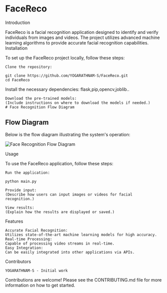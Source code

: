 # FaceReco
Introduction

FaceReco is a facial recognition application designed to identify and verify individuals from images and videos. The project utilizes advanced machine learning algorithms to provide accurate facial recognition capabilities.
Installation

To set up the FaceReco project locally, follow these steps:

    Clone the repository:

    git clone https://github.com/YOGARATHNAM-S/FaceReco.git
    cd FaceReco

Install the necessary dependencies:
flask,pip,opencv,joblib..

    Download the pre-trained models:
    (Include instructions on where to download the models if needed.)
    # Face Recognition Flow Diagram

## Flow Diagram

Below is the flow diagram illustrating the system's operation:

![Face Recognition Flow Diagram](FaceReco/FaceReco/FlowDiagram.png)

Usage

To use the FaceReco application, follow these steps:

    Run the application:

    python main.py

    Provide input:
    (Describe how users can input images or videos for facial recognition.)

    View results:
    (Explain how the results are displayed or saved.)

Features

    Accurate Facial Recognition:
    Utilizes state-of-the-art machine learning models for high accuracy.
    Real-time Processing:
    Capable of processing video streams in real-time.
    Easy Integration:
    Can be easily integrated into other applications via APIs.

Contributors

    YOGARATHNAM-S - Initial work

Contributions are welcome! Please see the CONTRIBUTING.md file for more information on how to get started.
